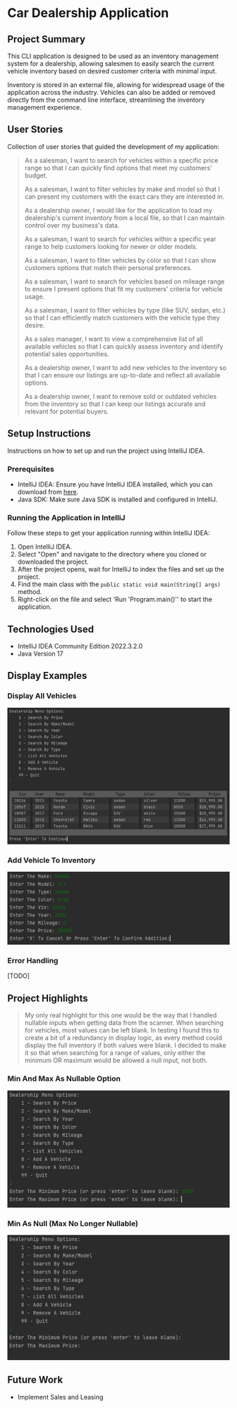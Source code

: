 # Car Dealership Application

## Project Summary

This CLI application is designed to be used as an inventory management system for a dealership, allowing salesmen to easily search the current vehicle inventory based on desired customer criteria with minimal input.

Inventory is stored in an external file, allowing for widespread usage of the application across the industry. Vehicles can also be added or removed directly from the command line interface, streamlining the inventory management experience.

## User Stories

Collection of user stories that guided the development of my application:
>As a salesman, I want to search for vehicles within a specific price range so that I can quickly find options that meet my customers' budget.
>
>As a salesman, I want to filter vehicles by make and model so that I can present my customers with the exact cars they are interested in.
>
>As a dealership owner, I would like for the application to load my dealership's current inventory from a local file, so that I can maintain control over my business's data.
>
>As a salesman, I want to search for vehicles within a specific year range to help customers looking for newer or older models.
>
>As a salesman, I want to filter vehicles by color so that I can show customers options that match their personal preferences.
>
>As a salesman, I want to search for vehicles based on mileage range to ensure I present options that fit my customers' criteria for vehicle usage.
>
>As a salesman, I want to filter vehicles by type (like SUV, sedan, etc.) so that I can efficiently match customers with the vehicle type they desire.
>
>As a sales manager, I want to view a comprehensive list of all available vehicles so that I can quickly assess inventory and identify potential sales opportunities.
>
>As a dealership owner, I want to add new vehicles to the inventory so that I can ensure our listings are up-to-date and reflect all available options.
>
>As a dealership owner, I want to remove sold or outdated vehicles from the inventory so that I can keep our listings accurate and relevant for potential buyers.

## Setup Instructions

Instructions on how to set up and run the project using IntelliJ IDEA.

### Prerequisites

- IntelliJ IDEA: Ensure you have IntelliJ IDEA installed, which you can download from [here](https://www.jetbrains.com/idea/download/).
- Java SDK: Make sure Java SDK is installed and configured in IntelliJ.

### Running the Application in IntelliJ

Follow these steps to get your application running within IntelliJ IDEA:

1. Open IntelliJ IDEA.
2. Select "Open" and navigate to the directory where you cloned or downloaded the project.
3. After the project opens, wait for IntelliJ to index the files and set up the project.
4. Find the main class with the `public static void main(String[] args)` method.
5. Right-click on the file and select 'Run 'Program.main()'' to start the application.

## Technologies Used

- IntelliJ IDEA Community Edition 2022.3.2.0
- Java Version 17

## Display Examples

### Display All Vehicles

![All Vehicles](https://github.com/cpyup/car_dealership/blob/main/screenshots/display_all.png?raw=true)

### Add Vehicle To Inventory

![Adding Vehicle](https://github.com/cpyup/car_dealership/blob/main/screenshots/add_vehicle.png?raw=true)

### Error Handling

[TODO]

## Project Highlights

>My only real highlight for this one would be the way that I handled nullable inputs when getting data from the scanner. When searching for vehicles, most values can be left blank. In testing I found this to create a bit of a redundancy in display logic, as every method could display the full inventory if both values were blank. I decided to make it so that when searching for a range of values, only either the minimum OR maximum would be allowed a null input, not both.

### Min And Max As Nullable Option

![Both As Nullable](https://github.com/cpyup/car_dealership/blob/main/screenshots/min_max.png?raw=true)

### Min As Null (Max No Longer Nullable)

![Min As Null](https://github.com/cpyup/car_dealership/blob/main/screenshots/min_null_max.png?raw=true)

## Future Work

- Implement Sales and Leasing